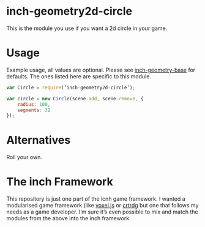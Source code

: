 # inch-geometry2d-circle
This is the module you use if you want a 2d circle in your game. 

# Usage
Example usage, all values are optional. Please see [inch-geometry-base](https://github.com/distributedlife/inch-geometry-base) for defaults. The ones listed here are specific to this module.

```javascript
var Circle = require(‘inch-geometry2d-circle’);

var circle = new Circle(scene.add, scene.remove, {
	radius: 100,
	segments: 32
});
```

# Alternatives
Roll your own.

# The inch Framework
This repository is just one part of the icnh game framework. I wanted a modularised game framework (like [voxel.js](http://voxeljs.com) or [crtrdg](http://crtrdg.com/) but one that follows my needs as a game developer. I’m sure it’s even possible to mix and match the modules from the above into the inch framework.